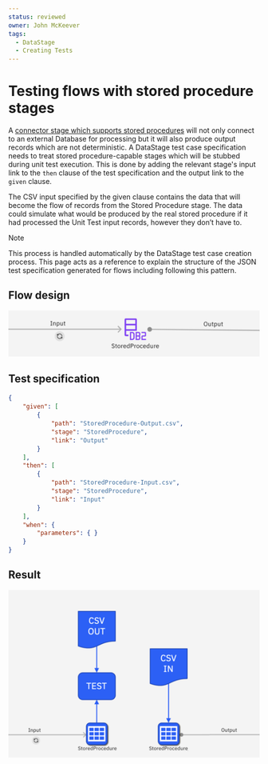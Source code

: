 ```yaml
---
status: reviewed
owner: John McKeever
tags:
  - DataStage
  - Creating Tests
---
```

# Testing flows with stored procedure stages

A [connector stage which supports stored procedures](https://www.ibm.com/docs/en/cloud-paks/cp-data/5.1.x?topic=connectors-using-stored-procedures) will not only connect to an external Database for processing but it will also produce output records which are not deterministic.  A DataStage test case specification needs to treat stored procedure-capable stages which will be stubbed during unit test execution.  This is done by adding the relevant stage's input link to the `then` clause of the test specification and the output link to the `given` clause.

The CSV input specified by the given clause contains the data that will become the flow of records from the Stored Procedure stage. The data could simulate what would be produced by the real stored procedure if it had processed the Unit Test input records, however they don’t have to.

> [!NOTE]
> This process is handled automatically by the DataStage test case creation process. This page acts as a reference to explain the structure of the JSON test specification generated for flows including following this pattern.

## Flow design

![representation of a DataStage flow](./images/ds-test-case-storedprocedure1.png "stored procedure 1")

## Test specification

```json
{
    "given": [
        {
            "path": "StoredProcedure-Output.csv",
            "stage": "StoredProcedure",
            "link": "Output" 
        }
    ],
    "then": [
        {
            "path": "StoredProcedure-Input.csv",
            "stage": "StoredProcedure",
            "link": "Input"
        }
    ],
    "when": {
        "parameters": { }
    }
}
```

## Result

![representation of a DataStage flow](./images/ds-test-case-storedprocedure2.png "stored procedure 2")
